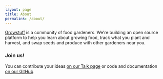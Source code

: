 ```yaml
---
layout: page
title: About
permalink: /about/
---
```


[Growstuff](http://growstuff.org) is a community of food gardeners. We're building an open source platform to help you learn about growing food, track what you plant and harvest, and swap seeds and produce with other gardeners near you.

### Join us!

You can contribute your ideas [on our Talk page](http://talk.growstuff.org) or code and documentation [on our GitHub](http://github.com/growstuff/growstuff).
